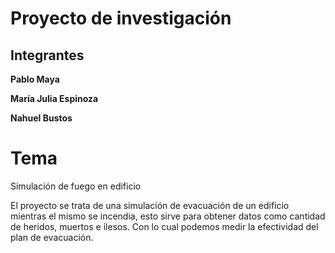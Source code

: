 # Proyecto de investigación

## Integrantes

**Pablo Maya**

**María Julia Espinoza**

**Nahuel Bustos**

# Tema

Simulación de fuego en edificio

El proyecto se trata de una simulación de evacuación de un edificio mientras el mismo se incendia, esto sirve para obtener datos como cantidad de heridos, muertos e ilesos.
Con lo cual podemos medir la efectividad del plan de evacuación.
